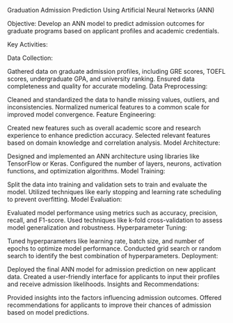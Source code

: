 Graduation Admission Prediction Using Artificial Neural Networks (ANN)

Objective:
Develop an ANN model to predict admission outcomes for graduate programs based on applicant profiles and academic credentials.

Key Activities:

Data Collection:

Gathered data on graduate admission profiles, including GRE scores, TOEFL scores, undergraduate GPA, and university ranking.
Ensured data completeness and quality for accurate modeling.
Data Preprocessing:

Cleaned and standardized the data to handle missing values, outliers, and inconsistencies.
Normalized numerical features to a common scale for improved model convergence.
Feature Engineering:

Created new features such as overall academic score and research experience to enhance prediction accuracy.
Selected relevant features based on domain knowledge and correlation analysis.
Model Architecture:

Designed and implemented an ANN architecture using libraries like TensorFlow or Keras.
Configured the number of layers, neurons, activation functions, and optimization algorithms.
Model Training:

Split the data into training and validation sets to train and evaluate the model.
Utilized techniques like early stopping and learning rate scheduling to prevent overfitting.
Model Evaluation:

Evaluated model performance using metrics such as accuracy, precision, recall, and F1-score.
Used techniques like k-fold cross-validation to assess model generalization and robustness.
Hyperparameter Tuning:

Tuned hyperparameters like learning rate, batch size, and number of epochs to optimize model performance.
Conducted grid search or random search to identify the best combination of hyperparameters.
Deployment:

Deployed the final ANN model for admission prediction on new applicant data.
Created a user-friendly interface for applicants to input their profiles and receive admission likelihoods.
Insights and Recommendations:

Provided insights into the factors influencing admission outcomes.
Offered recommendations for applicants to improve their chances of admission based on model predictions.
